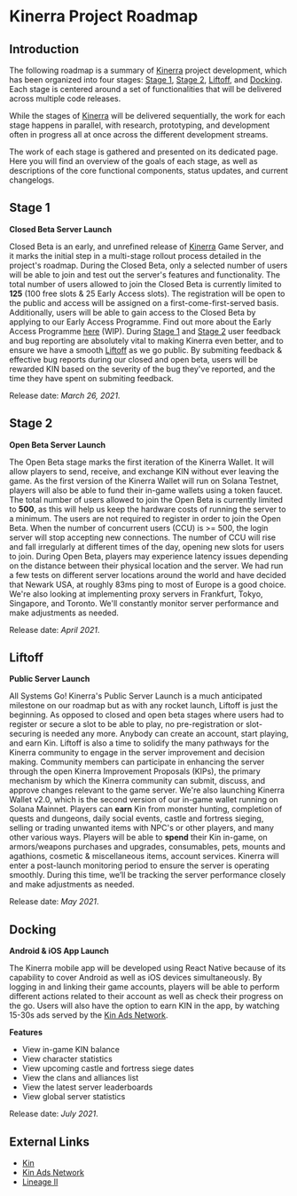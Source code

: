 # Kinerra Project Roadmap

## Introduction

The following roadmap is a summary of [Kinerra](https://kinerra.net) project development, which has been organized into four stages: [Stage 1](#stage-1), [Stage 2](#stage-2), [Liftoff](#liftoff), and [Docking](#docking). Each stage is centered around a set of functionalities that will be delivered across multiple code releases.

While the stages of [Kinerra](https://kinerra.net) will be delivered sequentially, the work for each stage happens in parallel, with research, prototyping, and development often in progress all at once across the different development streams.

The work of each stage is gathered and presented on its dedicated page. Here you will find an overview of the goals of each stage, as well as descriptions of the core functional components, status updates, and current changelogs.

## Stage 1

**Closed Beta Server Launch**

Closed Beta is an early, and unrefined release of [Kinerra](https://kinerra.net) Game Server, and it marks the initial step in a multi-stage rollout process detailed in the project's roadmap. During the Closed Beta, only a selected number of users will be able to join and test out the server's features and functionality. The total number of users allowed to join the Closed Beta is currently limited to **125** (100 free slots & 25 Early Access slots). The registration will be open to the public and access will be assigned on a first-come-first-served basis. Additionally, users will be able to gain access to the Closed Beta by applying to our Early Access Programme. Find out more about the Early Access Programme [here](link) (WIP).
During [Stage 1](#stage-1) and [Stage 2](#stage-2) user feedback and bug reporting are absolutely vital to making Kinerra even better, and to ensure we have a smooth [Liftoff](#liftoff) as we go public. By submiting feedback & effective bug reports during our closed and open beta, users will be rewarded KIN based on the severity of the bug they've reported, and the time they have spent on submiting feedback.

Release date: *March 26, 2021*.

## Stage 2

**Open Beta Server Launch**

The Open Beta stage marks the first iteration of the Kinerra Wallet. It will allow players to send, receive, and exchange KIN without ever leaving the game. As the first version of the Kinerra Wallet will run on Solana Testnet, players will also be able to fund their in-game wallets using a token faucet. The total number of users allowed to join the Open Beta is currently limited to **500**, as this will help us keep the hardware costs of running the server to a minimum. The users are not required to register in order to join the Open Beta. When the number of concurrent users (CCU) is >= 500, the login server will stop accepting new connections. The number of CCU will rise and fall irregularly at different times of the day, opening new slots for users to join. During Open Beta, players may experience latency issues depending on the distance between their physical location and the server. We had run a few tests on different server locations around the world and have decided that Newark USA, at roughly 83ms ping to most of Europe is a good choice. We're also looking at implementing proxy servers in Frankfurt, Tokyo, Singapore, and Toronto. We'll constantly monitor server performance and make adjustments as needed.

Release date: *April 2021*.

## Liftoff

**Public Server Launch**

All Systems Go! Kinerra's Public Server Launch is a much anticipated milestone on our roadmap but as with any rocket launch, Liftoff is just the beginning. As opposed to closed and open beta stages where users had to register or secure a slot to be able to play, no pre-registration or slot-securing is needed any more. Anybody can create an account, start playing, and earn Kin. Liftoff is also a time to solidify the many pathways for the Kinerra community to engage in the server improvement and decision making. Community members can participate in enhancing the server through the open Kinerra Improvement Proposals (KIPs), the primary mechanism by which the Kinerra community can submit, discuss, and approve changes relevant to the game server. We're also launching Kinerra Wallet v2.0, which is the second version of our in-game wallet running on Solana Mainnet. Players can **earn** Kin from monster hunting, completion of quests and dungeons, daily social events, castle and fortress sieging, selling or trading unwanted items with NPC's or other players, and many other various ways. Players will be able to **spend** their Kin in-game, on armors/weapons purchases and upgrades, consumables, pets, mounts and agathions, cosmetic & miscellaneous items, account services. Kinerra will enter a post-launch monitoring period to ensure the server is operating smoothly. During this time, we’ll be tracking the server performance closely and make adjustments as needed.

Release date: *May 2021*.

## Docking

**Android & iOS App Launch**

The Kinerra mobile app will be developed using React Native because of its capability to cover Android as well as iOS devices simultaneously. By logging in and linking their game accounts, players will be able to perform different actions related to their account as well as check their progress on the go. Users will also have the option to earn KIN in the app, by watching 15-30s ads served by the [Kin Ads Network](https://www.kinads.org).

**Features**

- View in-game KIN balance
- View character statistics
- View upcoming castle and fortress siege dates
- View the clans and alliances list 
- View the latest server leaderboards
- View global server statistics

Release date: *July 2021*.

## External Links

- [Kin](https://kin.org)
- [Kin Ads Network](https://www.kinads.org)
- [Lineage II](https://en.wikipedia.org/wiki/Lineage_II)
